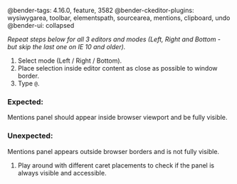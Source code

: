 @bender-tags: 4.16.0, feature, 3582
@bender-ckeditor-plugins: wysiwygarea, toolbar, elementspath, sourcearea, mentions, clipboard, undo
@bender-ui: collapsed

*Repeat steps below for all 3 editors and modes (Left, Right and Bottom - but skip the last one on IE 10 and older).*

1. Select mode (Left / Right / Bottom).
1. Place selection inside editor content as close as possible to window border.
1. Type `@`.

  ### Expected:

  Mentions panel should appear inside browser viewport and be fully visible.

  ### Unexpected:

  Mentions panel appears outside browser borders and is not fully visible.

1. Play around with different caret placements to check if the panel is always visible and accessible.
